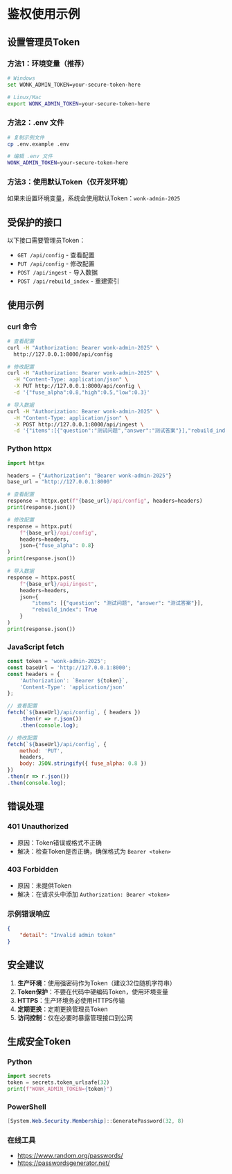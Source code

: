 # 鉴权使用示例

## 设置管理员Token

### 方法1：环境变量（推荐）
```bash
# Windows
set WONK_ADMIN_TOKEN=your-secure-token-here

# Linux/Mac
export WONK_ADMIN_TOKEN=your-secure-token-here
```

### 方法2：.env 文件
```bash
# 复制示例文件
cp .env.example .env

# 编辑 .env 文件
WONK_ADMIN_TOKEN=your-secure-token-here
```

### 方法3：使用默认Token（仅开发环境）
如果未设置环境变量，系统会使用默认Token：`wonk-admin-2025`

## 受保护的接口

以下接口需要管理员Token：
- `GET /api/config` - 查看配置
- `PUT /api/config` - 修改配置  
- `POST /api/ingest` - 导入数据
- `POST /api/rebuild_index` - 重建索引

## 使用示例

### curl 命令
```bash
# 查看配置
curl -H "Authorization: Bearer wonk-admin-2025" \
  http://127.0.0.1:8000/api/config

# 修改配置
curl -H "Authorization: Bearer wonk-admin-2025" \
  -H "Content-Type: application/json" \
  -X PUT http://127.0.0.1:8000/api/config \
  -d '{"fuse_alpha":0.8,"high":0.5,"low":0.3}'

# 导入数据
curl -H "Authorization: Bearer wonk-admin-2025" \
  -H "Content-Type: application/json" \
  -X POST http://127.0.0.1:8000/api/ingest \
  -d '{"items":[{"question":"测试问题","answer":"测试答案"}],"rebuild_index":true}'
```

### Python httpx
```python
import httpx

headers = {"Authorization": "Bearer wonk-admin-2025"}
base_url = "http://127.0.0.1:8000"

# 查看配置
response = httpx.get(f"{base_url}/api/config", headers=headers)
print(response.json())

# 修改配置
response = httpx.put(
    f"{base_url}/api/config", 
    headers=headers,
    json={"fuse_alpha": 0.8}
)
print(response.json())

# 导入数据
response = httpx.post(
    f"{base_url}/api/ingest",
    headers=headers,
    json={
        "items": [{"question": "测试问题", "answer": "测试答案"}],
        "rebuild_index": True
    }
)
print(response.json())
```

### JavaScript fetch
```javascript
const token = 'wonk-admin-2025';
const baseUrl = 'http://127.0.0.1:8000';
const headers = {
    'Authorization': `Bearer ${token}`,
    'Content-Type': 'application/json'
};

// 查看配置
fetch(`${baseUrl}/api/config`, { headers })
    .then(r => r.json())
    .then(console.log);

// 修改配置
fetch(`${baseUrl}/api/config`, {
    method: 'PUT',
    headers,
    body: JSON.stringify({ fuse_alpha: 0.8 })
})
.then(r => r.json())
.then(console.log);
```

## 错误处理

### 401 Unauthorized
- 原因：Token错误或格式不正确
- 解决：检查Token是否正确，确保格式为 `Bearer <token>`

### 403 Forbidden  
- 原因：未提供Token
- 解决：在请求头中添加 `Authorization: Bearer <token>`

### 示例错误响应
```json
{
    "detail": "Invalid admin token"
}
```

## 安全建议

1. **生产环境**：使用强密码作为Token（建议32位随机字符串）
2. **Token保护**：不要在代码中硬编码Token，使用环境变量
3. **HTTPS**：生产环境务必使用HTTPS传输
4. **定期更换**：定期更换管理员Token
5. **访问控制**：仅在必要时暴露管理接口到公网

## 生成安全Token

### Python
```python
import secrets
token = secrets.token_urlsafe(32)
print(f"WONK_ADMIN_TOKEN={token}")
```

### PowerShell
```powershell
[System.Web.Security.Membership]::GeneratePassword(32, 8)
```

### 在线工具
- https://www.random.org/passwords/
- https://passwordsgenerator.net/
